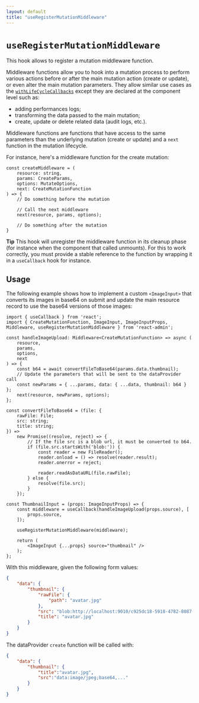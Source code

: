 ```yaml
---
layout: default
title: "useRegisterMutationMiddleware"
---
```


# `useRegisterMutationMiddleware`

This hook allows to register a mutation middleware function.

Middleware functions allow you to hook into a mutation process to perform various actions before or after the main mutation action (create or update), or even alter the main mutation parameters. They allow similar use cases as the [`withLifeCycleCallbacks`](./withLifecycleCallbacks.md) except they are declared at the component level such as:

- adding performances logs;
- transforming the data passed to the main mutation;
- create, update or delete related data (audit logs, etc.).

Middleware functions are functions that have access to the same parameters than the underlying mutation (create or update) and a `next` function in the mutation lifecycle.

For instance, here's a middleware function for the create mutation:

```tsx
const createMiddleware = (
    resource: string,
    params: CreateParams,
    options: MutateOptions,
    next: CreateMutationFunction
) => {
    // Do something before the mutation

    // Call the next middleware
    next(resource, params, options);

    // Do something after the mutation
}
```

**Tip** This hook will unregister the middleware function in its cleanup phase (for instance when the component that called unmounts). For this to work correctly, you must provide a stable reference to the function by wrapping it in a `useCallback` hook for instance.

## Usage

The following example shows how to implement a custom `<ImageInput>` that converts its images in base64 on submit and update the main resource record to use the base64 versions of those images:

```tsx
import { useCallback } from 'react';
import { CreateMutationFunction, ImageInput, ImageInputProps, Middleware, useRegisterMutationMiddleware } from 'react-admin';

const handleImageUpload: Middleware<CreateMutationFunction> => async (
    resource,
    params,
    options,
    next
) => {
    const b64 = await convertFileToBase64(params.data.thumbnail);
    // Update the parameters that will be sent to the dataProvider call
    const newParams = { ...params, data: { ...data, thumbnail: b64 } };
    next(resource, newParams, options);
};

const convertFileToBase64 = (file: {
    rawFile: File;
    src: string;
    title: string;
}) =>
    new Promise((resolve, reject) => {
        // If the file src is a blob url, it must be converted to b64.
        if (file.src.startsWith('blob:')) {
            const reader = new FileReader();
            reader.onload = () => resolve(reader.result);
            reader.onerror = reject;

            reader.readAsDataURL(file.rawFile);
        } else {
            resolve(file.src);
        }
    });

const ThumbnailInput = (props: ImageInputProps) => {
    const middleware = useCallback(handleImageUpload(props.source), [
        props.source,
    ]);

    useRegisterMutationMiddleware(middleware);

    return (
        <ImageInput {...props} source="thumbnail" />
    );
};
```

With this middleware, given the following form values:

```json
{
    "data": {
        "thumbnail": {
            "rawFile": {
                "path": "avatar.jpg"
            },
            "src": "blob:http://localhost:9010/c925dc18-5918-4782-8087-b2464896b8f9",
            "title": "avatar.jpg"
        }
    }
}
```

The dataProvider `create` function will be called with:

```json
{
    "data": {
        "thumbnail": {
            "title":"avatar.jpg",
            "src":"data:image/jpeg;base64,..."
        }
    }
}
```